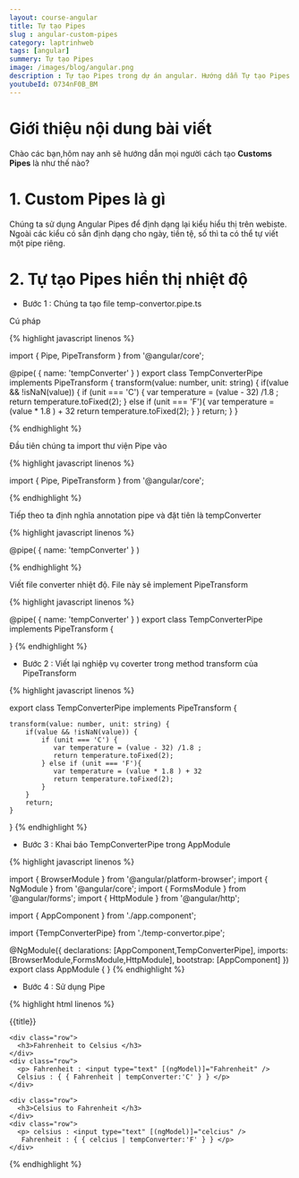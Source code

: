 ```yaml
---
layout: course-angular
title: Tự tạo Pipes 
slug : angular-custom-pipes
category: laptrinhweb
tags: [angular]
summery: Tự tạo Pipes  
image: /images/blog/angular.png
description : Tự tạo Pipes trong dự án angular. Hướng dẫn Tự tạo Pipes  Pipes vào dự án Angular. Sử dụng tự tạo Pipes  vào dự án.
youtubeId: 0734nF0B_BM
---
```


# **Giới thiệu nội dung bài viết**

Chào các bạn,hôm nay anh sẽ hướng dẫn mọi người cách tạo <b>Customs Pipes</b> là như thế nào? 

# **1. Custom Pipes là gì**

Chúng ta sử dụng Angular Pipes để định dạng lại kiểu hiểu thị trên webiste. Ngoài các kiểu có sẳn định dạng cho ngày, tiền tệ, số thì ta có thể tự viết một pipe riêng.


# **2. Tự tạo Pipes hiển thị nhiệt độ**

- Bước 1 : Chúng ta tạo file temp-convertor.pipe.ts

Cú pháp

{% highlight javascript linenos %}

import { Pipe, PipeTransform } from '@angular/core';
 
@pipe( {
    name: 'tempConverter'
} )
export class TempConverterPipe implements PipeTransform {
    transform(value: number, unit: string) {
        if(value && !isNaN(value)) {
            if (unit === 'C') {
                var temperature = (value - 32) /1.8 ;
                return temperature.toFixed(2);
            } else if (unit === 'F'){
                var temperature = (value * 1.8 ) + 32
                return temperature.toFixed(2);
            }
        }
        return;
    }
}

{% endhighlight %} 

Đầu tiên chúng ta import thư viện Pipe vào 

{% highlight javascript linenos %}

import { Pipe, PipeTransform } from '@angular/core';

{% endhighlight %} 

Tiếp theo ta định nghĩa annotation pipe và đặt tiên là tempConverter

{% highlight javascript linenos %}

@pipe( {
    name: 'tempConverter'
} )

{% endhighlight %} 

Viết file converter nhiệt độ. File này sẽ implement PipeTransform

{% highlight javascript linenos %}

@pipe( {
    name: 'tempConverter'
} )
export class TempConverterPipe implements PipeTransform {
 
 
}
{% endhighlight %} 

- Bước 2 : Viết lại nghiệp vụ coverter trong method transform của PipeTransform


{% highlight javascript linenos %}

export class TempConverterPipe implements PipeTransform {
 
    transform(value: number, unit: string) {
        if(value && !isNaN(value)) {
            if (unit === 'C') {
               var temperature = (value - 32) /1.8 ;
               return temperature.toFixed(2);
            } else if (unit === 'F'){
               var temperature = (value * 1.8 ) + 32
               return temperature.toFixed(2);
            }
        }
        return;
    }
 
}
{% endhighlight %} 

- Bước 3 : Khai báo TempConverterPipe trong AppModule

{% highlight javascript linenos %}

import { BrowserModule } from '@angular/platform-browser';
import { NgModule } from '@angular/core';
import { FormsModule } from '@angular/forms';
import { HttpModule } from '@angular/http';
 
import { AppComponent } from './app.component';
 
import {TempConverterPipe} from './temp-convertor.pipe';
 
@NgModule({
    declarations: [AppComponent,TempConverterPipe],
    imports: [BrowserModule,FormsModule,HttpModule],
    bootstrap: [AppComponent]
})
export class AppModule { }
{% endhighlight %} 

- Bước 4 : Sử dụng Pipe

{% highlight html linenos %}

<div class='card'>
  <div class='card-header'>
    <p>{{title}} </p>
  </div>
  <div class="card-body">
 
    <div class="row">
      <h3>Fahrenheit to Celsius </h3>
    </div>
    <div class="row">
      <p> Fahrenheit : <input type="text" [(ngModel)]="Fahrenheit" /> 
      Celsius : { { Fahrenheit | tempConverter:'C' } } </p>
    </div>
 
    <div class="row">
      <h3>Celsius to Fahrenheit </h3>
    </div>
    <div class="row">
      <p> celsius : <input type="text" [(ngModel)]="celcius" /> 
       Fahrenheit : { { celcius | tempConverter:'F' } } </p>
    </div>
  </div>
</div>

{% endhighlight %} 






